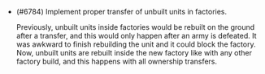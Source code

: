 - (#6784) Implement proper transfer of unbuilt units in factories.

  Previously, unbuilt units inside factories would be rebuilt on the ground after a transfer, and this would only happen after an army is defeated. It was awkward to finish rebuilding the unit and it could block the factory.  
  Now, unbuilt units are rebuilt inside the new factory like with any other factory build, and this happens with all ownership transfers.
